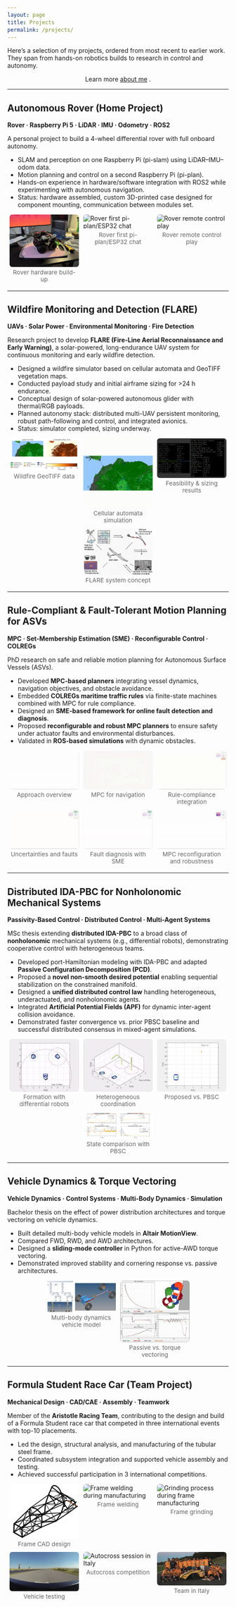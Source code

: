 ```yaml
---
layout: page
title: Projects
permalink: /projects/
---
```


<style>
/* simple, scoped gallery */
.gallery {
  display: flex;
  flex-wrap: wrap;
  gap: 10px;
  justify-content: center;
  margin: 8px 0 18px;
}
.gallery figure {
  flex: 1 1 calc(33.333% - 10px); /* max 3 per row */
  max-width: calc(33.333% - 10px);
  margin: 0;
}
.gallery img {
  width: 100%;
  height: auto;
  display: block;
  border-radius: 6px;
}
.gallery figcaption {
  text-align: center;
  font-size: 0.85rem;
  color: #666;
  margin-top: 4px;
}
/* responsive breakpoints */
@media (max-width: 900px) {
  .gallery figure { flex-basis: calc(50% - 10px); max-width: calc(50% - 10px); }
}
@media (max-width: 520px) {
  .gallery figure { flex-basis: 100%; max-width: 100%; }
}
</style>

Here’s a selection of my projects, ordered from most recent to earlier work.  
They span from hands-on robotics builds to research in control and autonomy.

<p style="max-width: 150ch; margin: 0 auto; text-align: center;">
Learn more <a href="/aboutme">about me</a> </a>.
</p>

---

## Autonomous Rover (Home Project)  
**Rover · Raspberry Pi 5 · LiDAR · IMU · Odometry · ROS2**  

A personal project to build a 4-wheel differential rover with full onboard autonomy.  

- SLAM and perception on one Raspberry Pi (pi-slam) using LiDAR–IMU–odom data.  
- Motion planning and control on a second Raspberry Pi (pi-plan).  
- Hands-on experience in hardware/software integration with ROS2 while experimenting with autonomous navigation.  
- Status: hardware assembled, custom 3D-printed case designed for component mounting, communication between modules set.  

<div class="gallery">
  <figure>
    <img src="/assets/img/rover_01.jpeg" alt="Rover hardware build-up">
    <figcaption>Rover hardware build-up</figcaption>
  </figure>
  <figure>
    <img src="/assets/img/rover_02.gif" alt="Rover first pi-plan/ESP32 chat">
    <figcaption>Rover first pi-plan/ESP32 chat</figcaption>
  </figure>
  <figure>
    <img src="/assets/img/rover_03.gif" alt="Rover remote control play">
    <figcaption>Rover remote control play</figcaption>
  </figure>
</div>

---

## Wildfire Monitoring and Detection (FLARE)  
**UAVs · Solar Power · Environmental Monitoring · Fire Detection**  

Research project to develop **FLARE (Fire-Line Aerial Reconnaissance and Early Warning)**, a solar-powered, long-endurance UAV system for continuous monitoring and early wildfire detection.  

- Designed a wildfire simulator based on cellular automata and GeoTIFF vegetation maps.  
- Conducted payload study and initial airframe sizing for >24 h endurance.  
- Conceptual design of solar-powered autonomous glider with thermal/RGB payloads.  
- Planned autonomy stack: distributed multi-UAV persistent monitoring, robust path-following and control, and integrated avionics.  
- Status: simulator completed, sizing underway.  

<div class="gallery">
  <figure>
    <img src="/assets/img/fire_01.png" alt="Wildfire GeoTIFF data">
    <figcaption>Wildfire GeoTIFF data</figcaption>
  </figure>
  <figure>
    <img src="/assets/img/fire_02.gif" alt="Wildfire cellular automata simulation">
    <figcaption>Cellular automata simulation</figcaption>
  </figure>
  <figure>
    <img src="/assets/img/fire_03.png" alt="Feasibility study and sizing results">
    <figcaption>Feasibility & sizing results</figcaption>
  </figure>
  <figure>
    <img src="/assets/img/fire_04.png" alt="FLARE concept scheme">
    <figcaption>FLARE system concept</figcaption>
  </figure>
</div>

---

## Rule-Compliant & Fault-Tolerant Motion Planning for ASVs  
**MPC · Set-Membership Estimation (SME) · Reconfigurable Control · COLREGs**  

PhD research on safe and reliable motion planning for Autonomous Surface Vessels (ASVs).  

- Developed **MPC-based planners** integrating vessel dynamics, navigation objectives, and obstacle avoidance.  
- Embedded **COLREGs maritime traffic rules** via finite-state machines combined with MPC for rule compliance.  
- Designed an **SME-based framework for online fault detection and diagnosis**.  
- Proposed **reconfigurable and robust MPC planners** to ensure safety under actuator faults and environmental disturbances.  
- Validated in **ROS-based simulations** with dynamic obstacles.  

<div class="gallery">
  <figure>
    <img src="/assets/img/cor_01.gif" alt="Approach overview">
    <figcaption>Approach overview</figcaption>
  </figure>
  <figure>
    <img src="/assets/img/cor_02.gif" alt="MPC for navigation">
    <figcaption>MPC for navigation</figcaption>
  </figure>
  <figure>
    <img src="/assets/img/cor_03.gif" alt="Rule-compliance integration">
    <figcaption>Rule-compliance integration</figcaption>
  </figure>
  <figure>
    <img src="/assets/img/cor_04.gif" alt="Uncertainties and faults">
    <figcaption>Uncertainties and faults</figcaption>
  </figure>
  <figure>
    <img src="/assets/img/cor_05.gif" alt="Fault diagnosis with SME">
    <figcaption>Fault diagnosis with SME</figcaption>
  </figure>
  <figure>
    <img src="/assets/img/cor_06.gif" alt="MPC reconfiguration and robustness to disturbances">
    <figcaption>MPC reconfiguration and robustness</figcaption>
  </figure>
</div>

---

## Distributed IDA-PBC for Nonholonomic Mechanical Systems  
**Passivity-Based Control · Distributed Control · Multi-Agent Systems**  

MSc thesis extending **distributed IDA-PBC** to a broad class of **nonholonomic** mechanical systems (e.g., differential robots), demonstrating cooperative control with heterogeneous teams.  

- Developed port-Hamiltonian modeling with IDA-PBC and adapted **Passive Configuration Decomposition (PCD)**.  
- Proposed a **novel non-smooth desired potential** enabling sequential stabilization on the constrained manifold.  
- Designed a **unified distributed control law** handling heterogeneous, underactuated, and nonholonomic agents.  
- Integrated **Artificial Potential Fields (APF)** for dynamic inter-agent collision avoidance.  
- Demonstrated faster convergence vs. prior PBSC baseline and successful distributed consensus in mixed-agent simulations.  

<div class="gallery">
  <figure>
    <img src="/assets/img/idapbc_01.gif" alt="Differential-drive robots forming target configuration">
    <figcaption>Formation with differential robots</figcaption>
  </figure>
  <figure>
    <img src="/assets/img/idapbc_02.gif" alt="Coordinated motion: manipulators and differential robots">
    <figcaption>Heterogeneous coordination</figcaption>
  </figure>
  <figure>
    <img src="/assets/img/idapbc_03.gif" alt="Trajectory comparison: proposed vs PBSC">
    <figcaption>Proposed vs. PBSC</figcaption>
  </figure>
  <figure>
    <img src="/assets/img/idapbc_04.png" alt="State traces comparing proposed controller with PBSC">
    <figcaption>State comparison with PBSC</figcaption>
  </figure>
</div>

---

## Vehicle Dynamics & Torque Vectoring  
**Vehicle Dynamics · Control Systems · Multi-Body Dynamics · Simulation**  

Bachelor thesis on the effect of power distribution architectures and torque vectoring on vehicle dynamics.  

- Built detailed multi-body vehicle models in **Altair MotionView**.  
- Compared FWD, RWD, and AWD architectures.  
- Designed a **sliding-mode controller** in Python for active-AWD torque vectoring.  
- Demonstrated improved stability and cornering response vs. passive architectures.  

<div class="gallery">
  <figure>
    <img src="/assets/img/auth_01.png" alt="Vehicle model setup in MBD environment">
    <figcaption>Multi-body dynamics vehicle model</figcaption>
  </figure>
  <figure>
    <img src="/assets/img/auth_02.png" alt="Comparison across passive architectures and with torque vectoring">
    <figcaption>Passive vs. torque vectoring</figcaption>
  </figure>
</div>

---

## Formula Student Race Car (Team Project)  
**Mechanical Design · CAD/CAE · Assembly · Teamwork**  

Member of the **Aristotle Racing Team**, contributing to the design and build of a Formula Student race car that competed in three international events with top-10 placements.  

- Led the design, structural analysis, and manufacturing of the tubular steel frame.  
- Coordinated subsystem integration and supported vehicle assembly and testing.  
- Achieved successful participation in 3 international competitions.  

<div class="gallery">
  <figure>
    <img src="/assets/img/art_01.png" alt="Tubular frame CAD">
    <figcaption>Frame CAD design</figcaption>
  </figure>
  <figure>
    <img src="/assets/img/art_02.jpg" alt="Frame welding during manufacturing">
    <figcaption>Frame welding</figcaption>
  </figure>
  <figure>
    <img src="/assets/img/art_03.jpg" alt="Grinding process during frame manufacturing">
    <figcaption>Frame grinding</figcaption>
  </figure>
  <figure>
    <img src="/assets/img/art_04.gif" alt="Vehicle testing session">
    <figcaption>Vehicle testing</figcaption>
  </figure>
  <figure>
    <img src="/assets/img/art_05.gif" alt="Autocross session in Italy">
    <figcaption>Autocross competition</figcaption>
  </figure>
  <figure>
    <img src="/assets/img/art_06.png" alt="Aristotle Racing Team in Italy">
    <figcaption>Team in Italy</figcaption>
  </figure>
</div>
